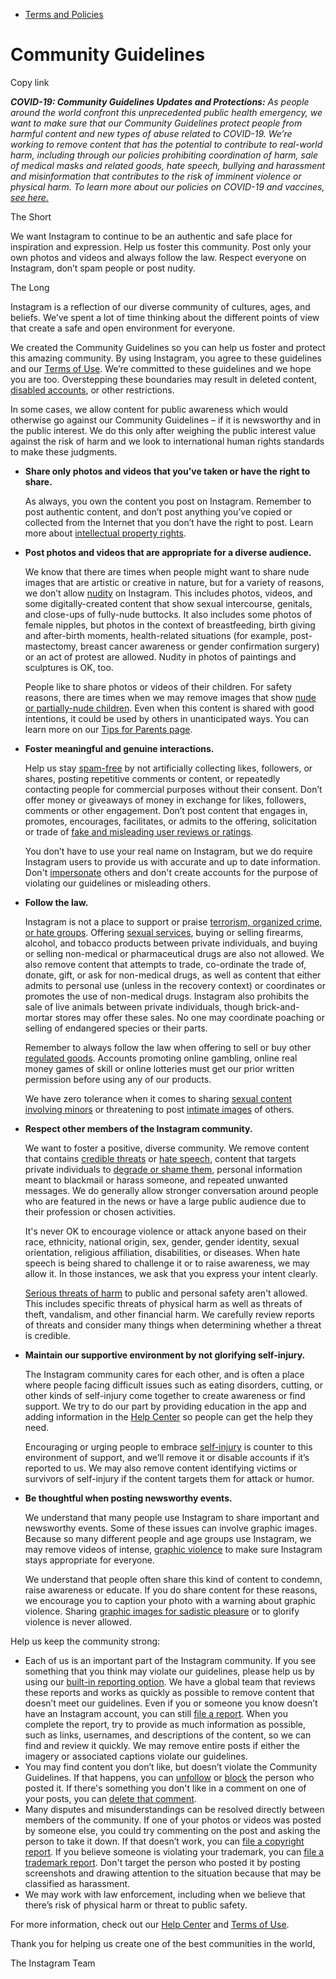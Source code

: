 *   [Terms and Policies](https://help.instagram.com/1417489251945243/?helpref=breadcrumb)

Community Guidelines
====================

Copy link

_**COVID-19: Community Guidelines Updates and Protections:** As people around the world confront this unprecedented public health emergency, we want to make sure that our Community Guidelines protect people from harmful content and new types of abuse related to COVID-19. We’re working to remove content that has the potential to contribute to real-world harm, including through our policies prohibiting coordination of harm, sale of medical masks and related goods, hate speech, bullying and harassment and misinformation that contributes to the risk of imminent violence or physical harm. To learn more about our policies on COVID-19 and vaccines, [see here.](https://help.instagram.com/697825587576762?helpref=faq_content)_

The Short

We want Instagram to continue to be an authentic and safe place for inspiration and expression. Help us foster this community. Post only your own photos and videos and always follow the law. Respect everyone on Instagram, don’t spam people or post nudity.

The Long

Instagram is a reflection of our diverse community of cultures, ages, and beliefs. We’ve spent a lot of time thinking about the different points of view that create a safe and open environment for everyone.

We created the Community Guidelines so you can help us foster and protect this amazing community. By using Instagram, you agree to these guidelines and our [Terms of Use](https://www.instagram.com/legal/terms). We’re committed to these guidelines and we hope you are too. Overstepping these boundaries may result in deleted content, [disabled accounts](https://help.instagram.com/366993040048856?helpref=faq_content), or other restrictions.

In some cases, we allow content for public awareness which would otherwise go against our Community Guidelines – if it is newsworthy and in the public interest. We do this only after weighing the public interest value against the risk of harm and we look to international human rights standards to make these judgments.

*   **Share only photos and videos that you’ve taken or have the right to share.**
    
    As always, you own the content you post on Instagram. Remember to post authentic content, and don’t post anything you’ve copied or collected from the Internet that you don’t have the right to post. Learn more about [intellectual property rights](https://help.instagram.com/126382350847838?helpref=faq_content).
    
*   **Post photos and videos that are appropriate for a diverse audience.**
    
    We know that there are times when people might want to share nude images that are artistic or creative in nature, but for a variety of reasons, we don’t allow [nudity](https://l.instagram.com/?u=https%3A%2F%2Fwww.facebook.com%2Fcommunitystandards%2Fadult_nudity_sexual_activity&e=AT0hebrkK0vre9DNEtID7z6O3oiJvV1xaTJGn2jQFKc9ApO1zcMhglBB43-KpFvD_mcDiLsJIBU58oRpOgenrr9qufN_EEnOeh6gpw9e5CerCFAfcP1RohEnfhjZH8qxTawHe8CgHcUCuE549vB7QofxbzrXnmginADUkQ) on Instagram. This includes photos, videos, and some digitally-created content that show sexual intercourse, genitals, and close-ups of fully-nude buttocks. It also includes some photos of female nipples, but photos in the context of breastfeeding, birth giving and after-birth moments, health-related situations (for example, post-mastectomy, breast cancer awareness or gender confirmation surgery) or an act of protest are allowed. Nudity in photos of paintings and sculptures is OK, too.
    
    People like to share photos or videos of their children. For safety reasons, there are times when we may remove images that show [nude or partially-nude children](https://l.instagram.com/?u=https%3A%2F%2Fwww.facebook.com%2Fcommunitystandards%2Fchild_nudity_sexual_exploitation&e=AT0hebrkK0vre9DNEtID7z6O3oiJvV1xaTJGn2jQFKc9ApO1zcMhglBB43-KpFvD_mcDiLsJIBU58oRpOgenrr9qufN_EEnOeh6gpw9e5CerCFAfcP1RohEnfhjZH8qxTawHe8CgHcUCuE549vB7QofxbzrXnmginADUkQ). Even when this content is shared with good intentions, it could be used by others in unanticipated ways. You can learn more on our [Tips for Parents page](https://help.instagram.com/154475974694511/?helpref=faq_content).
    
*   **Foster meaningful and genuine interactions.**
    
    Help us stay [spam-free](https://l.instagram.com/?u=https%3A%2F%2Fwww.facebook.com%2Fcommunitystandards%2Fspam&e=AT0hebrkK0vre9DNEtID7z6O3oiJvV1xaTJGn2jQFKc9ApO1zcMhglBB43-KpFvD_mcDiLsJIBU58oRpOgenrr9qufN_EEnOeh6gpw9e5CerCFAfcP1RohEnfhjZH8qxTawHe8CgHcUCuE549vB7QofxbzrXnmginADUkQ) by not artificially collecting likes, followers, or shares, posting repetitive comments or content, or repeatedly contacting people for commercial purposes without their consent. Don’t offer money or giveaways of money in exchange for likes, followers, comments or other engagement. Don’t post content that engages in, promotes, encourages, facilitates, or admits to the offering, solicitation or trade of [fake and misleading user reviews or ratings](https://l.instagram.com/?u=https%3A%2F%2Fwww.facebook.com%2Fcommunitystandards%2Ffraud_deception&e=AT0hebrkK0vre9DNEtID7z6O3oiJvV1xaTJGn2jQFKc9ApO1zcMhglBB43-KpFvD_mcDiLsJIBU58oRpOgenrr9qufN_EEnOeh6gpw9e5CerCFAfcP1RohEnfhjZH8qxTawHe8CgHcUCuE549vB7QofxbzrXnmginADUkQ).
    
    You don’t have to use your real name on Instagram, but we do require Instagram users to provide us with accurate and up to date information. Don't [impersonate](https://l.instagram.com/?u=https%3A%2F%2Fwww.facebook.com%2Fcommunitystandards%2Fmisrepresentation&e=AT0hebrkK0vre9DNEtID7z6O3oiJvV1xaTJGn2jQFKc9ApO1zcMhglBB43-KpFvD_mcDiLsJIBU58oRpOgenrr9qufN_EEnOeh6gpw9e5CerCFAfcP1RohEnfhjZH8qxTawHe8CgHcUCuE549vB7QofxbzrXnmginADUkQ) others and don't create accounts for the purpose of violating our guidelines or misleading others.
    
*   **Follow the law.**
    
    Instagram is not a place to support or praise [terrorism, organized crime, or hate groups](https://l.instagram.com/?u=https%3A%2F%2Fwww.facebook.com%2Fcommunitystandards%2Fdangerous_individuals_organizations&e=AT0hebrkK0vre9DNEtID7z6O3oiJvV1xaTJGn2jQFKc9ApO1zcMhglBB43-KpFvD_mcDiLsJIBU58oRpOgenrr9qufN_EEnOeh6gpw9e5CerCFAfcP1RohEnfhjZH8qxTawHe8CgHcUCuE549vB7QofxbzrXnmginADUkQ). Offering [sexual services](https://l.instagram.com/?u=https%3A%2F%2Fwww.facebook.com%2Fcommunitystandards%2Fsexual_solicitation&e=AT0hebrkK0vre9DNEtID7z6O3oiJvV1xaTJGn2jQFKc9ApO1zcMhglBB43-KpFvD_mcDiLsJIBU58oRpOgenrr9qufN_EEnOeh6gpw9e5CerCFAfcP1RohEnfhjZH8qxTawHe8CgHcUCuE549vB7QofxbzrXnmginADUkQ), buying or selling firearms, alcohol, and tobacco products between private individuals, and buying or selling non-medical or pharmaceutical drugs are also not allowed. We also remove content that attempts to trade, co-ordinate the trade of, donate, gift, or ask for non-medical drugs, as well as content that either admits to personal use (unless in the recovery context) or coordinates or promotes the use of non-medical drugs. Instagram also prohibits the sale of live animals between private individuals, though brick-and-mortar stores may offer these sales. No one may coordinate poaching or selling of endangered species or their parts.
    
    Remember to always follow the law when offering to sell or buy other [regulated goods](https://l.instagram.com/?u=https%3A%2F%2Fwww.facebook.com%2Fcommunitystandards%2Fregulated_goods&e=AT0hebrkK0vre9DNEtID7z6O3oiJvV1xaTJGn2jQFKc9ApO1zcMhglBB43-KpFvD_mcDiLsJIBU58oRpOgenrr9qufN_EEnOeh6gpw9e5CerCFAfcP1RohEnfhjZH8qxTawHe8CgHcUCuE549vB7QofxbzrXnmginADUkQ). Accounts promoting online gambling, online real money games of skill or online lotteries must get our prior written permission before using any of our products.
    
    We have zero tolerance when it comes to sharing [sexual content involving minors](https://l.instagram.com/?u=https%3A%2F%2Fwww.facebook.com%2Fcommunitystandards%2Fchild_nudity_sexual_exploitation&e=AT0hebrkK0vre9DNEtID7z6O3oiJvV1xaTJGn2jQFKc9ApO1zcMhglBB43-KpFvD_mcDiLsJIBU58oRpOgenrr9qufN_EEnOeh6gpw9e5CerCFAfcP1RohEnfhjZH8qxTawHe8CgHcUCuE549vB7QofxbzrXnmginADUkQ) or threatening to post [intimate images](https://l.instagram.com/?u=https%3A%2F%2Fwww.facebook.com%2Fcommunitystandards%2Fsexual_exploitation_adults&e=AT0hebrkK0vre9DNEtID7z6O3oiJvV1xaTJGn2jQFKc9ApO1zcMhglBB43-KpFvD_mcDiLsJIBU58oRpOgenrr9qufN_EEnOeh6gpw9e5CerCFAfcP1RohEnfhjZH8qxTawHe8CgHcUCuE549vB7QofxbzrXnmginADUkQ) of others.
    
*   **Respect other members of the Instagram community.**
    
    We want to foster a positive, diverse community. We remove content that contains [credible threats](https://l.instagram.com/?u=https%3A%2F%2Fwww.facebook.com%2Fcommunitystandards%2Fcredible_violence&e=AT0hebrkK0vre9DNEtID7z6O3oiJvV1xaTJGn2jQFKc9ApO1zcMhglBB43-KpFvD_mcDiLsJIBU58oRpOgenrr9qufN_EEnOeh6gpw9e5CerCFAfcP1RohEnfhjZH8qxTawHe8CgHcUCuE549vB7QofxbzrXnmginADUkQ) or [hate speech](https://l.instagram.com/?u=https%3A%2F%2Fwww.facebook.com%2Fcommunitystandards%2Fhate_speech&e=AT0hebrkK0vre9DNEtID7z6O3oiJvV1xaTJGn2jQFKc9ApO1zcMhglBB43-KpFvD_mcDiLsJIBU58oRpOgenrr9qufN_EEnOeh6gpw9e5CerCFAfcP1RohEnfhjZH8qxTawHe8CgHcUCuE549vB7QofxbzrXnmginADUkQ), content that targets private individuals to [degrade or shame them](https://l.instagram.com/?u=https%3A%2F%2Fwww.facebook.com%2Fcommunitystandards%2Fbullying&e=AT0hebrkK0vre9DNEtID7z6O3oiJvV1xaTJGn2jQFKc9ApO1zcMhglBB43-KpFvD_mcDiLsJIBU58oRpOgenrr9qufN_EEnOeh6gpw9e5CerCFAfcP1RohEnfhjZH8qxTawHe8CgHcUCuE549vB7QofxbzrXnmginADUkQ), personal information meant to blackmail or harass someone, and repeated unwanted messages. We do generally allow stronger conversation around people who are featured in the news or have a large public audience due to their profession or chosen activities.
    
    It's never OK to encourage violence or attack anyone based on their race, ethnicity, national origin, sex, gender, gender identity, sexual orientation, religious affiliation, disabilities, or diseases. When hate speech is being shared to challenge it or to raise awareness, we may allow it. In those instances, we ask that you express your intent clearly.
    
    [Serious threats of harm](https://l.instagram.com/?u=https%3A%2F%2Fwww.facebook.com%2Fcommunitystandards%2Fcredible_violence&e=AT0hebrkK0vre9DNEtID7z6O3oiJvV1xaTJGn2jQFKc9ApO1zcMhglBB43-KpFvD_mcDiLsJIBU58oRpOgenrr9qufN_EEnOeh6gpw9e5CerCFAfcP1RohEnfhjZH8qxTawHe8CgHcUCuE549vB7QofxbzrXnmginADUkQ) to public and personal safety aren't allowed. This includes specific threats of physical harm as well as threats of theft, vandalism, and other financial harm. We carefully review reports of threats and consider many things when determining whether a threat is credible.
    
*   **Maintain our supportive environment by not glorifying self-injury.**
    
    The Instagram community cares for each other, and is often a place where people facing difficult issues such as eating disorders, cutting, or other kinds of self-injury come together to create awareness or find support. We try to do our part by providing education in the app and adding information in the [Help Center](https://help.instagram.com/) so people can get the help they need.
    
    Encouraging or urging people to embrace [self-injury](https://l.instagram.com/?u=https%3A%2F%2Fwww.facebook.com%2Fcommunitystandards%2Fsuicide_self_injury_violence&e=AT0hebrkK0vre9DNEtID7z6O3oiJvV1xaTJGn2jQFKc9ApO1zcMhglBB43-KpFvD_mcDiLsJIBU58oRpOgenrr9qufN_EEnOeh6gpw9e5CerCFAfcP1RohEnfhjZH8qxTawHe8CgHcUCuE549vB7QofxbzrXnmginADUkQ) is counter to this environment of support, and we’ll remove it or disable accounts if it’s reported to us. We may also remove content identifying victims or survivors of self-injury if the content targets them for attack or humor.
    
*   **Be thoughtful when posting newsworthy events.**
    
    We understand that many people use Instagram to share important and newsworthy events. Some of these issues can involve graphic images. Because so many different people and age groups use Instagram, we may remove videos of intense, [graphic violence](https://l.instagram.com/?u=https%3A%2F%2Fwww.facebook.com%2Fcommunitystandards%2Fgraphic_violence&e=AT0hebrkK0vre9DNEtID7z6O3oiJvV1xaTJGn2jQFKc9ApO1zcMhglBB43-KpFvD_mcDiLsJIBU58oRpOgenrr9qufN_EEnOeh6gpw9e5CerCFAfcP1RohEnfhjZH8qxTawHe8CgHcUCuE549vB7QofxbzrXnmginADUkQ) to make sure Instagram stays appropriate for everyone.
    
    We understand that people often share this kind of content to condemn, raise awareness or educate. If you do share content for these reasons, we encourage you to caption your photo with a warning about graphic violence. Sharing [graphic images for sadistic pleasure](https://l.instagram.com/?u=https%3A%2F%2Fwww.facebook.com%2Fcommunitystandards%2Fcruel_insensitive&e=AT0hebrkK0vre9DNEtID7z6O3oiJvV1xaTJGn2jQFKc9ApO1zcMhglBB43-KpFvD_mcDiLsJIBU58oRpOgenrr9qufN_EEnOeh6gpw9e5CerCFAfcP1RohEnfhjZH8qxTawHe8CgHcUCuE549vB7QofxbzrXnmginADUkQ) or to glorify violence is never allowed.
    

Help us keep the community strong:

*   Each of us is an important part of the Instagram community. If you see something that you think may violate our guidelines, please help us by using our [built-in reporting option](https://help.instagram.com/165828726894770?helpref=faq_content). We have a global team that reviews these reports and works as quickly as possible to remove content that doesn’t meet our guidelines. Even if you or someone you know doesn’t have an Instagram account, you can still [file a report](https://help.instagram.com/contact/383679321740945). When you complete the report, try to provide as much information as possible, such as links, usernames, and descriptions of the content, so we can find and review it quickly. We may remove entire posts if either the imagery or associated captions violate our guidelines.
*   You may find content you don’t like, but doesn’t violate the Community Guidelines. If that happens, you can [unfollow](https://help.instagram.com/286340048138725?helpref=faq_content) or [block](https://help.instagram.com/426700567389543/?helpref=faq_content) the person who posted it. If there's something you don't like in a comment on one of your posts, you can [delete that comment](https://help.instagram.com/289098941190483?helpref=faq_content).
*   Many disputes and misunderstandings can be resolved directly between members of the community. If one of your photos or videos was posted by someone else, you could try commenting on the post and asking the person to take it down. If that doesn’t work, you can [file a copyright report](https://help.instagram.com/126382350847838?helpref=faq_content). If you believe someone is violating your trademark, you can [file a trademark report](https://help.instagram.com/222826637847963?helpref=faq_content). Don't target the person who posted it by posting screenshots and drawing attention to the situation because that may be classified as harassment.
*   We may work with law enforcement, including when we believe that there’s risk of physical harm or threat to public safety.

For more information, check out our [Help Center](https://help.instagram.com/) and [Terms of Use](https://l.instagram.com/?u=http%3A%2F%2Finstagram.com%2Flegal%2Fterms%2F%23&e=AT0hebrkK0vre9DNEtID7z6O3oiJvV1xaTJGn2jQFKc9ApO1zcMhglBB43-KpFvD_mcDiLsJIBU58oRpOgenrr9qufN_EEnOeh6gpw9e5CerCFAfcP1RohEnfhjZH8qxTawHe8CgHcUCuE549vB7QofxbzrXnmginADUkQ).

Thank you for helping us create one of the best communities in the world,

The Instagram Team